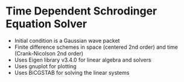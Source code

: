 # Time Dependent Schrodinger Equation Solver

* Initial condition is a Gaussian wave packet
* Finite difference schemes in space (centered 2nd order) and time (Crank-Nicolson 2nd order)
* Uses Eigen library v3.4.0 for linear algebra and solvers
* Uses gnuplot for plotting
* Uses BiCGSTAB for solving the linear systems
